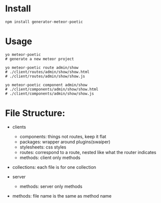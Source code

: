 # Install
```
npm install generator-meteor-poetic
```

# Usage
```
yo meteor-poetic
# generate a new meteor project

yo meteor-poetic route admin/show
# ./client/routes/admin/show/show.html
# ./client/routes/admin/show/show.js

yo meteor-poetic component admin/show
# ./client/components/admin/show/show.html
# ./client/components/admin/show/show.js
```

# File Structure:
- clients
  - components:  things not routes, keep it flat
  - packages:    wrapper around plugins(swaiper)
  - stylesheets: css styles
  - routes:      correspond to a route, nested like what the router indicates
  - methods:     client only methods

- collections: each file is for one collection

- server
  - methods: server only methods

- methods: file name is the same as method name
